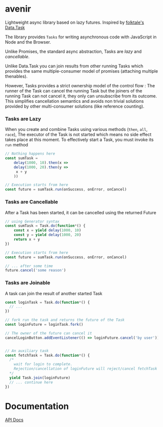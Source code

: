 # avenir

Lightweight async library based on lazy futures. Inspired by [folktale's Data.Task](https://github.com/folktale/data.task)

The library provides `Tasks` for writing asynchronous code with JavaScript in
Node and the Browser.

Unlike Promises, the standard async abstraction, Tasks are _lazy_ and _cancellable_.

Unlike Data.Task you can join results from other running Tasks which provides the
same multiple-consumer model of promises (attaching multiple thenables).

However, Tasks provides a strict ownership model of the control flow : The runner
of the  Task can cancel the running Task but the joiners of the running Task can not
cancel it, they only can unsubscribe from its outcome. This simplifies cancellation
semantics and avoids non trivial solutions provided by other multi-consumer solutions
(like reference counting).

### Tasks are Lazy

When you create and combine Tasks using various methods (`then`, `all`, `race`),
The executor of the Task is not started which means no side effect takes place at this
moment. To effectively start a Task, you must invoke its `run` method

```js
// Nothing happens here
const sumTask =
    delay(1000, 10).then(x =>
    delay(1000, 20).then(y =>
     x + y
    ))

// Execution starts from here
const future = sumTask.run(onSuccess, onError, onCancel)
```

### Tasks are Cancellable

After a Task has been started, it can be cancelled using the returned Future

```js
// using Generator syntax
const sumTask = Task.do(function*() {
    const x = yield delay(1000, 10)
    const y = yield delay(1000, 20)
    return x + y
})

// Execution starts from here
const future = sumTask.run(onSuccess, onError, onCancel)

// ... after some time
future.cancel('some reason')
```

### Tasks are Joinable

A task can join the result of another started Task

```js
const loginTask = Task.do(function*() {
  // ...
})

// fork run the task and returns the future of the Task
const loginFuture = loginTask.fork()

// The owner of the future can cancel it
cancelLoginButton.addEventListener(() => loginFuture.cancel('by user'))


// An auxiliary task
const fetchTask = Task.do(function*() {
  /*
    wait for login to complete.
    Rejection/cancellation of loginFuture will reject/cancel fetchTask
  */
  yield Task.join(loginFuture)
  // ... continue here
})
```

# Documentation

[API Docs](https://yelouafi.github.io/avenir/)
